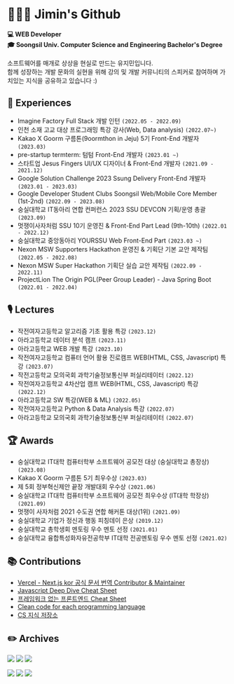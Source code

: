 # 👩🏻‍💻 Jimin's Github
  
**💻 WEB Developer**     
**🎓 Soongsil Univ. Computer Science and Engineering Bachelor's Degree**     
<br>
  소프트웨어를 매개로 상상을 현실로 만드는 유지민입니다. <br>
  함께 성장하는 개발 문화의 실현을 위해 강의 및 개발 커뮤니티의 스피커로 참여하며 가치있는 지식을 공유하고 있습니다 :) <br>

## 🚀 Experiences
 - Imagine Factory Full Stack 개발 인턴 `(2022.05 - 2022.09)`
 - 인천 소재 고교 대상 프로그래밍 특강 강사(Web, Data analysis) `(2022.07~)` 
 - Kakao X Goorm 구름톤(9oormthon in Jeju) 5기 Front-End 개발자 `(2023.03)`
 - pre-startup termterm: 텀텀 Front-End 개발자 `(2023.01 ~)`
 - 스타트업 Jesus Fingers UI/UX 디자이너 & Front-End 개발자 `(2021.09 - 2021.12)`   
 - Google Solution Challenge 2023 Ssung Delivery Front-End 개발자 `(2023.01 - 2023.03)`   
 - Google Developer Student Clubs Soongsil Web/Mobile Core Member (1st-2nd) `(2022.09 - 2023.08)`
 - 숭실대학교 IT동아리 연합 컨퍼런스 2023 SSU DEVCON 기획/운영 총괄 `(2023.09)`
 - 멋쟁이사자처럼 SSU 10기 운영진 & Front-End Part Lead (9th-10th) `(2022.01 - 2022.12)`
 - 숭실대학교 중앙동아리 YOURSSU Web Front-End Part `(2023.03 ~)` 
 - Nexon MSW Supporters Hackathon 운영진 & 기획단 기본 교안 제작팀 `(2022.05 - 2022.08)`   
 - Nexon MSW Super Hackathon 기획단 실습 교안 제작팀 `(2022.09 - 2022.11)`   
 - ProjectLion The Origin PGL(Peer Group Leader) - Java Spring Boot `(2022.01 - 2022.04)`

## 🎙️ Lectures
 - 작전여자고등학교 알고리즘 기초 활용 특강 `(2023.12)`
 - 아라고등학교 데이터 분석 캠프 `(2023.11)`
 - 아라고등학교 WEB 개발 특강 `(2023.10)`
 - 작전여자고등학교 컴퓨터 언어 활용 진로캠프 WEB(HTML, CSS, Javascript) 특강 `(2023.07)`   
 - 작전고등학교 모의국회 과학기술정보통신부 퍼실리테이터 `(2022.12)`  
 - 작전여자고등학교 4차산업 캠프 WEB(HTML, CSS, Javascript) 특강 `(2022.12)`   
 - 아라고등학교 SW 특강(WEB & ML) `(2022.05)`   
 - 작전여자고등학교 Python & Data Analysis 특강 `(2022.07)`
 - 아라고등학교 모의국회 과학기술정보통신부 퍼실리테이터 `(2022.07)`

## 🏆 Awards
- 숭실대학교 IT대학 컴퓨터학부 소프트웨어 공모전 대상 (숭실대학교 총장상) `(2023.08)`
- Kakao X Goorm 구름톤 5기 최우수상 `(2023.03)`
- 제 5회 정부혁신제안 끝장 개발대회 우수상 `(2021.06)`
- 숭실대학교 IT대학 컴퓨터학부 소프트웨어 공모전 최우수상 (IT대학 학장상) `(2021.09)`
- 멋쟁이 사자처럼 2021 수도권 연합 해커톤 대상(1위) `(2021.09)`
- 숭실대학교 기업가 정신과 행동 피칭데이 은상 `(2019.12)`
- 숭실대학교 총학생회 멘토링 우수 멘토 선정 `(2021.01)`
- 숭실대학교 융합특성화자유전공학부 IT대학 전공멘토링 우수 멘토 선정 `(2021.02)`

## 📚 Contributions
- [Vercel - Next.js kor 공식 문서 번역 Contributor & Maintainer](https://github.com/Nextjs-kr/Nextjs.kr)
- [Javascript Deep Dive Cheat Sheet](https://github.com/likelion-ssu/JS-Deep-Dive)
- [프레임워크 없는 프론트엔드 Cheat Sheet](https://github.com/gdsc-ssu/2023-FE-with-no-framework)
- [Clean code for each programming language](https://github.com/gdsc-ssu/clean_code_master)
- [CS 지식 저장소](https://github.com/gdsc-ssu/cs-study)

## ✏️ Archives
  <a href="https://velog.io/@dev_jiminn" target="_blank"><img src="https://img.shields.io/badge/Velog-20c997?style=flat-square&logo=Velog&logoColor=white"/></a>
  <a href="https://blog.naver.com/dbwlals9936" target="_blank"><img src="https://img.shields.io/badge/Blog-339933?style=flat-square&logo=Naver&logoColor=white"/></a>
  <a href="https://github.com/yoo-jimin127" target="_blank"><img src="https://img.shields.io/badge/Github-232F3E?style=flat-square&logo=Github&logoColor=white"/></a>

  <a href="https://www.linkedin.com/in/yoo-jimin127/" target="_blank"><img src="https://img.shields.io/badge/LinkedIn-0E76A8?style=flat-square&logo=LinkedIn&logoColor=white"/></a>
  <a href="dbwlals9936@naver.com" target="_blank"><img src="https://img.shields.io/badge/Email-339933?style=flat-square&logo=Naver&logoColor=white"/></a>
  <a href="https://hits.seeyoufarm.com"><img src="https://hits.seeyoufarm.com/api/count/incr/badge.svg?url=https%3A%2F%2Fgithub.com%2Fyoo-jimin127&count_bg=%2300D0FF&title_bg=%23CACACA&icon=&icon_color=%23E7E7E7&title=visitors&edge_flat=false"/></a>

